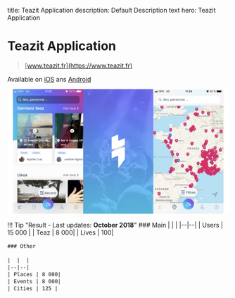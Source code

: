 title: Teazit Application
description: Default Description text
hero: Teazit Application

# Teazit Application

> [www.teazit.fr](https://www.teazit.fr)

Available on [iOS](https://itunes.apple.com/app/apple-store/id1254988164?pt=118720610&ct=insta-20180825&mt=8) ans [Android](https://play.google.com/store/apps/details?id=fr.appsolute.teazit&referrer=utm_source%3Dweb-teazit%26utm_medium%3Dbutton)

![Teazit Application](../assets/teazit-images/teazit-images.003.jpeg)


!!! Tip "Result - Last updates: **October 2018**"
    ### Main
    |  |  |
    |--|--|
    | Users | 15 000 |
    | Teaz | 8 000|
    | Lives | 100|

    ### Other

    |  |  |
    |--|--|
    | Places | 8 000|
    | Events | 8 000|
    | Cities | 125 |
